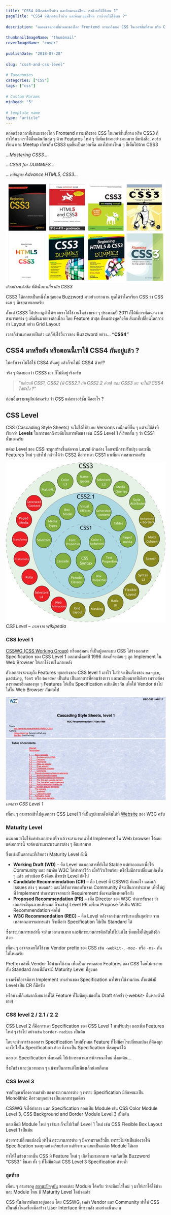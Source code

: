 ```yaml
---
title: "CSS4 มีฟีเจอร์อะไรบ้าง และอีกนานแค่ไหน เราถึงจะได้ใช้งาน ?"
pageTitle: "CSS4 มีฟีเจอร์อะไรบ้าง และอีกนานแค่ไหน เราถึงจะได้ใช้งาน ?"

description: "ตลอดช่วงเวลาที่ผ่านมาของโลก Frontend การมาถึงของ CSS ในเวอร์ชั่นที่สาม หรือ CSS3 ก็ทำให้พวกเราได้ตื่นเต้นกันสุด ๆ ด้วย Features ใหม่ ๆ ที่เพิ่มเข้ามาอย่างมากมาย มีหนังสือ, คอร์สเรียน และ Meetup เกี่ยวกับ CSS3 ผุดขึ้นเป็นดอกเห็ด มองไปทางไหน ๆ ก็เต็มไปด้วย CSS3..."

thumbnailImageName: "thumbnail"
coverImageName: "cover"

publishDate: "2018-07-28"

slug: "css4-and-css-level"

# Taxonomies
categories: ["CSS"]
tags: ["css"]

# Custom Params
minRead: "5"

# template name
type: "article"
---
```


ตลอดช่วงเวลาที่ผ่านมาของโลก Frontend การมาถึงของ CSS ในเวอร์ชั่นที่สาม หรือ CSS3 ก็ทำให้พวกเราได้ตื่นเต้นกันสุด ๆ ด้วย Features ใหม่ ๆ ที่เพิ่มเข้ามาอย่างมากมาย มีหนังสือ, คอร์สเรียน และ Meetup เกี่ยวกับ CSS3 ผุดขึ้นเป็นดอกเห็ด มองไปทางไหน ๆ ก็เต็มไปด้วย CSS3

*...Mastering CSS3...*

*...CSS3 for DUMMIES...*

*...หลักสูตร Advance HTML5, CSS3...*

<p class="_tal-ct">
	<picture class="_mgt-32px">
		<source srcset="css3-book@2x.webp 2x, css3-book.webp" type="image/webp">
		<source srcset="css3-book@2x.jpg 2x, css3-book.jpg" type="image/jpeg">
		<img
			src="css3-book.jpg"
			alt="CSS3 Book"
			class="_w-at _mxw-100pct"
		>
		<em>ตัวอย่างหนังสือ ที่มีเนื้อหาเกี่ยวกับ CSS3</em>
	</picture>
</p>

CSS3 ได้กลายเป็นหนึ่งในสุดยอด Buzzword มาอย่างยาวนาน พูดได้ว่าใครเรียก CSS ว่า CSS เฉย ๆ นี่เชยตายเลยครับ

ตั้งแต่ CSS3 ได้ปรากฏตัวให้พวกเราได้ใช้งานในช่วงแรก ๆ ประมาณปี 2011 ก็ได้มีการพัฒนาความสามารถต่าง ๆ เพิ่มขึ้นมาอย่างต่อเนื่อง โดย Feature ล่าสุด ที่คนต่างพูดถึงคือ สิ่งมาที่เปลี่ยนโลกการทำ Layout อย่าง Grid Layout

เวลาก็ผ่านมาหลายปีแล้ว แต่ก็ยังไร้วี่แววของ Buzzword อย่าง... **“CSS4”**

## CSS4 มาหรือยัง หรือตอนนี้เราใช้ CSS4 กันอยู่แล้ว ?

ไม่ครับ เราไม่ได้ใช้ CSS4 กันอยู่ แล้วก็จะไม่มี CSS4 ด้วย!?

จริง ๆ ต้องบอกว่า CSS3 เอง ก็ไม่มีอยู่จริงครับ

> *“แต่เรามี CSS1, CSS2 (มี CSS2.1 กับ CSS2.2 ด้วย) และ CSS3 นะ จะไม่มี CSS4 ได้ยังไง ?”*

ก่อนอื่นเรามาดูกันก่อนครับ ว่า CSS แต่ละเวอร์ชั่น คืออะไร ?

## CSS Level

CSS (Cascading Style Sheets) จะไม่ได้ใช้ระบบ Versions เหมือนที่อื่น ๆ แต่จะใช้สิ่งที่เรียกว่า **Levels** ในการบอกถึงระดับในการพัฒนา เช่น CSS Level 1 ก็เรียกสั้น ๆ ว่า CSS1 นั่นเองครับ

แต่ละ Level ของ CSS จะถูกสร้างขึ้นต่อจาก Level ด้านล่าง โดยจะมีการปรับปรุง และเพิ่ม Features ใหม่ ๆ เข้าไป กล่าวได้ว่า CSS2 คือการเอา CSS1 มาเพิ่มความสามารถครับ

<p class="_tal-ct">
	<picture class="_mgt-32px">
		<source srcset="css-level@2x.webp 2x, css-level.webp" type="image/webp">
		<source srcset="css-level@2x.jpg 2x, css-level.jpg" type="image/jpeg">
		<img
			src="css-level.jpg"
			alt="css-level"
			class="_w-at _mxw-100pct"
		>
		<em>CSS Level – ภาพจาก wikipedia</em>
	</picture>
</p>

### CSS level 1

<a href="https://www.w3.org/Style/CSS/members" target="_blank" rel="noreferrer noopener" class="bio-link -fancy">CSSWG (CSS Working Group)</a> หรือกลุ่มคน ที่เป็นผู้ออกแบบ CSS ได้ร่างเอกสาร Specification ของ CSS Level 1 ออกมาตั้งแต่ปี 1996 ก่อนที่จะค่อย ๆ ถูก Implement ใน Web Browser ให้เราใช้งานในภายหลัง

ตัวเอกสารจะระบุถึง Features ทุกอย่างของ CSS level 1 เอาไว้ ไม่ว่าจะเป็นเรื่องของ ```margin```, ```padding```, ```font``` หรือ ```border``` เป็นต้น เป็นเอกสารที่ค่อนข้างยาว และละเอียดมากทีเดียว เพราะต้องลงรายละเอียดของทุก ๆ Features ให้เป็น Specification ฉบับเดียวกัน เพื่อให้ Vendor นำไปใส่ใน Web Browser กันต่อไป

<p class="_tal-ct">
	<picture class="_mgt-32px">
		<source srcset="css1@2x.webp 2x, css1.webp" type="image/webp">
		<source srcset="css1@2x.jpg 2x, css1.jpg" type="image/jpeg">
		<img
			src="css1.jpg"
			alt="css1"
			class="_w-at _mxw-100pct"
		>
		<em>เอกสาร CSS Level 1</em>
	</picture>
</p>

เพื่อน ๆ สามารถเข้าไปดูเอกสาร CSS Level 1 ที่เป็นรูปแบบดั้งเดิมได้ที่ <a href="https://www.w3.org/TR/REC-CSS1-961217" target="_blank" rel="noreferrer noopener" class="bio-link -fancy">Website</a> ของ W3C ครับ

### Maturity Level

แน่นอนว่าไม่ใช้แค่ทำเอกสารเสร็จ แล้วจะสามารถนำไป Implement ใน Web browser ได้เลย แต่เอกสารนี้ จะต้องผ่านกระบวนการต่าง ๆ อีกมากมาย

ซึ่งแบ่งเป็นสถานะที่เรียกว่า Maturity Level ดังนี้

- **Working Draft (WD)** – คือ Level ของเอกสารที่ยังไม่ Stable แต่ทำออกมาเพื่อให้ Community และ สมาชิก W3C ได้ทำการรีวิว เมื่อรีวิวเรียบร้อย หรือไม่มีการเปลี่ยนแปลงใด ๆ แล้ว อย่างน้อย 6 เดือน ก็จะเข้า Level ถัดไป
- **Candidate Recommendation (CR)** – คือ Level ที่ CSSWG พึงพอใจ และแก้ Issues ต่าง ๆ หมดแล้ว และได้รับการยอมรับจาก Community ก็จะเป็นการประกาศ เพื่อให้ผู้ที่ Implement ทำการตรวจสอบว่า Requirement ชัดเจนเพียงพอหรือยัง
- **Proposed Recommendation (PR)** – เมื่อ Director ของ W3C ทำการรับรอง ว่าเอกสารมีคุณภาพเพียงพอ ก็จะเข้าสู่ Level PR เตรียม Propose ให้เป็น W3C Recommendation ต่อไป
- **W3C Recommendation (REC)** – คือ Level หลังจากผ่านการรับรองขั้นสุดท้าย จากเหล่าคณะกรรมการแล้ว ก็จะถือว่า Specification ใช้เป็น Standard ได้

ซึ่งกระบวนการเหล่านี้ จะกินเวลานานมาก และมีกระบวนการตีกลับให้ไปแก้ไข ซึ่งผมไม่ได้พูดถึงอีกด้วย

เพื่อน ๆ อาจจะเคยได้ใช้งาน Vendor prefix ของ CSS เช่น ```-webkit-```, ```-moz-``` หรือ ```-ms-``` กันใช่ไหมครับ

Prefix เหล่านี้ Vendor ได้นำมาใช้งาน เพื่อเป็นการทดสอบ Features ของ CSS โดยไม่กระทบกับ Standard ก่อนที่มันจะมี Maturity Level ที่สูงพอ

บางครั้งก็อาจมีการ Implement บางส่วนของ Specification มาให้เราใช้งานก่อน ตั้งแต่ยังมี Level เป็น CR ก็มีครับ

หรือบางทีก็แย่มากถึงขนาดที่ใส่ Feature ที่ไม่มีอยู่แม้แต่ใน Draft ด้วยซ้ำ (-webkit- นี่แหละตัวดีเลย)

### CSS level 2 / 2.1 / 2.2

CSS Level 2 ก็คือการเอา Specification ของ CSS Level 1 มาปรับปรุง และเพิ่ม Features ใหม่ ๆ เข้าไป อย่างเช่น ```border-radius``` เป็นต้น

โดยจะทำการร่างเอกสาร Specification ใหม่ทั้งหมด Feature ที่ไม่มีอะไรเปลี่ยนแปลง ก็ต้องถูกเอาไปใส่ใน Specification ด้วย ถึงจะเป็น Specification ที่สมบูรณ์ได้

และเอา Specification ทั้งหมดนี้ ไปเข้ากระบวนการพิจารณาใหม่ ตั้งแต่ต้น...

ซึ่งมันช้า และวุ่นวายมาก ๆ แม้จะเป็นการแก้ไขเพียงเล็กน้อยก็ตาม

### CSS level 3

จากปัญหาเรื่องความล่าช้า ของกระบวนการต่าง ๆ เพราะ Specification มีลักษณะเป็น Monolithic คือรวมทุกอย่าง เป็นเอกสารชุดเดียว

CSSWG จึงได้ทำการ แตก Specification ออกเป็น Module เช่น CSS Color Module Level 3, CSS Background and Border Module Level 3 เป็นต้น

และเมื่อมี Module ใหม่ ๆ เข้ามา ก็จะไปเริ่มที่ Level 1 ใหม่ เช่น CSS Flexible Box Layout Level 1 เป็นต้น

ด้วยการเปลี่ยนแปลงนี้ ทำให้ กระบวนการต่าง ๆ มีความรวดเร็วขึ้น เพราะไม่จำเป็นต้องรอให้ Specification ของทุกอย่างเรียบร้อย แต่พิจารณาแยกเป็นแต่ละ Module ได้เลย

ทำให้ในช่วงเวลานั้น CSS มี Feature ใหม่ ๆ เกิดขึ้นมามากมาย จนเกิดเป็น Buzzword “CSS3” ขึ้นมา ทั้ง ๆ ที่ไม่มีแม้แต่ CSS Level 3 Specification ด้วยซ้ำ

### สุดท้าย

เพื่อน ๆ สามารถดู <a href="https://www.w3.org/Style/CSS/current-work" target="_blank" rel="noreferrer noopener" class="bio-link -fancy">สถานะปัจจุบัน</a> ของแต่ละ Module ได้ครับ ว่าจะมีอะไรใหม่ ๆ มาให้เราได้ใช้บ้าง และ Module ไหน มี Maturity Level ใดบ้างแล้ว

CSS นั้นมีการพัฒนาอยู่ตลอด โดย CSSWG, เหล่า Vendor และ Community ทำให้ CSS เป็นหนึ่งในเครื่องมือสร้าง User Interface ที่ทรงพลัง มาอย่างเนิ่นนาน
